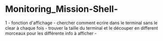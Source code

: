 # Monitoring_Mission-Shell-

1 - fonction d'affichage
    - chercher comment ecrire dans le terminal sans le clear à chaque fois
    - trouver la taille du terminal et le découper en different morceaux pour les différente info à afficher
    -
